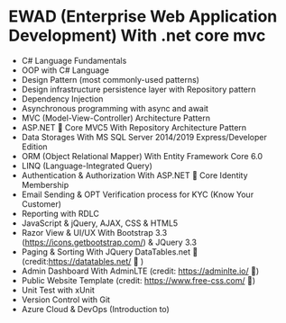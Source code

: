# EWAD (Enterprise Web Application Development) With .net core mvc
-  C# Language Fundamentals
-  OOP with C# Language
-  Design Pattern (most commonly-used patterns)
-  Design infrastructure persistence layer with Repository pattern
-  Dependency Injection
-  Asynchronous programming with async and await
-  MVC (Model-View-Controller) Architecture Pattern
-  ASP.NET  Core MVC5 With Repository Architecture Pattern
-  Data Storages With MS SQL Server 2014/2019 Express/Developer Edition
-  ORM (Object Relational Mapper) With Entity Framework Core 6.0
-  LINQ (Language-Integrated Query)
-  Authentication & Authorization With ASP.NET  Core Identity Membership
-  Email Sending & OPT Verification process for KYC (Know Your Customer)
-  Reporting with RDLC
-  JavaScript & jQuery, AJAX, CSS & HTML5
-  Razor View & UI/UX With Bootstrap 3.3 (https://icons.getbootstrap.com/) & JQuery 3.3
-  Paging & Sorting With JQuery DataTables.net  (credit:https://datatables.net/  )
-  Admin Dashboard With AdminLTE (credit: https://adminlte.io/ )
-  Public Website Template (credit: https://www.free-css.com/ )
-  Unit Test with xUnit
-  Version Control with Git
-  Azure Cloud & DevOps (Introduction to)
